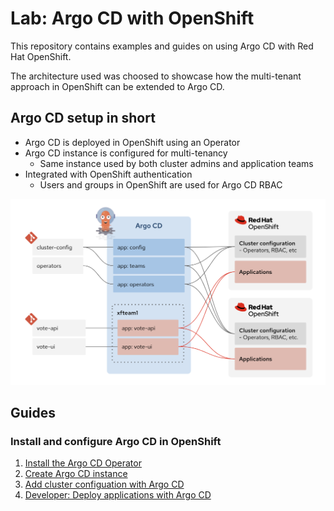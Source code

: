 # Lab: Argo CD with OpenShift

This repository contains examples and guides on using Argo CD with Red Hat OpenShift.

The architecture used was choosed to showcase how the multi-tenant approach in OpenShift can be extended to Argo CD.

## Argo CD setup in short
* Argo CD is deployed in OpenShift using an Operator
* Argo CD instance is configured for multi-tenancy
  - Same instance used by both cluster admins and application teams
* Integrated with OpenShift authentication
  - Users and groups in OpenShift are used for Argo CD RBAC

![ArgoCD on OpenShift](/docs/assets/argocd-openshift-lab.png)

## Guides

### Install and configure Argo CD in OpenShift

1. [Install the Argo CD Operator](/docs/_01-argocd-operator.md)
2. [Create Argo CD instance](/docs/_02-argocd-instance-install.md)
3. [Add cluster configuation with Argo CD](/docs/_03-argocd-cluster-config.md)
4. [Developer: Deploy applications with Argo CD](/docs/_04-argocd-create-applications.md)
